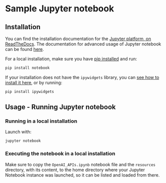 # Sample Jupyter notebook

## Installation

You can find the installation documentation for the
[Jupyter platform, on ReadTheDocs](https://jupyter.readthedocs.io/en/latest/install.html).
The documentation for advanced usage of Jupyter notebook can be found
[here](https://jupyter-notebook.readthedocs.io/en/latest/).

For a local installation, make sure you have
[pip installed](https://pip.readthedocs.io/en/stable/installing/) and run:

```bash
pip install notebook
```

If your installation does not have the `ipywidgets` library, you can [see how to install it here](https://ipywidgets.readthedocs.io/en/latest/user_install.html#installation), or by running:

```bash
pip install ipywidgets
```

## Usage - Running Jupyter notebook

### Running in a local installation

Launch with:

```bash
jupyter notebook
```

### Executing the notebook in a local installation

Make sure to copy the `OpenAI_APIs.ipynb` notebook file and the `resources` directory, with its content, to the home directory where your Jupyter Notebook instance was launched, so it can be listed and loaded from there.